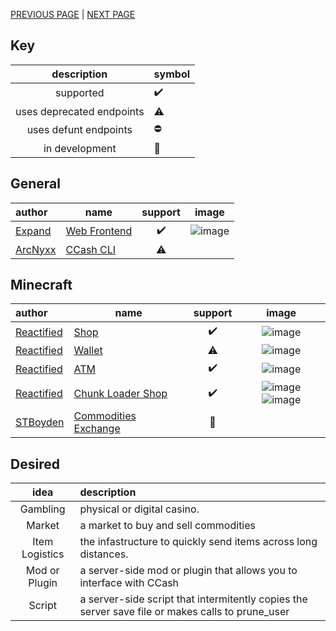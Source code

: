 [PREVIOUS PAGE](how_to/endpoints.md) | [NEXT PAGE](../features/user_side.md)

## Key
|        description        | symbol             |
| :-----------------------: | :----------------- |
|         supported         | :heavy_check_mark: |
| uses deprecated endpoints | ⚠                  |
|   uses defunt endpoints   | :no_entry:         |
|      in development       | :hammer:           |

## General
| author                                  | name                                                        |      support       |                                                      image                                                      |
| :-------------------------------------- | ----------------------------------------------------------- | :----------------: | :-------------------------------------------------------------------------------------------------------------: |
| [Expand](https://github.com/Expand-sys) | [Web Frontend](https://github.com/Expand-sys/ccashfrontend) | :heavy_check_mark: | ![image](https://user-images.githubusercontent.com/31377881/121337724-afe9fe80-c8d1-11eb-8851-23ec5e74cd26.png) |  |
| [ArcNyxx](https://github.com/ArcNyxx)   | [CCash CLI](https://github.com/ArcNyxx/ccash_cmd)           |         ⚠          |                                                                                                                 |

## Minecraft
| author                                      | name                                                                                     |      support       |                                                                                                              image                                                                                                              |
| :------------------------------------------ | ---------------------------------------------------------------------------------------- | :----------------: | :-----------------------------------------------------------------------------------------------------------------------------------------------------------------------------------------------------------------------------: |
| [Reactified](https://github.com/Reactified) | [Shop](https://github.com/Reactified/rpm/tree/main/packages/ccash-shop)                  | :heavy_check_mark: |                                                         ![image](https://user-images.githubusercontent.com/31377881/120050327-de163700-bfd1-11eb-9d5a-f75c003e867c.png)                                                         |
| [Reactified](https://github.com/Reactified) | [Wallet](https://github.com/Reactified/rpm/tree/main/packages/ccash-wallet)              |         ⚠          |                                                         ![image](https://user-images.githubusercontent.com/31377881/121338034-fb041180-c8d1-11eb-8640-b18c141eb980.png)                                                         |
| [Reactified](https://github.com/Reactified) | [ATM](https://github.com/Reactified/rpm/tree/main/packages/ccash-bank)                   | :heavy_check_mark: |                                                         ![image](https://user-images.githubusercontent.com/31377881/121277361-4d6b1100-c885-11eb-87c8-cfebcf58da4f.png)                                                         |
| [Reactified](https://github.com/Reactified) | [Chunk Loader Shop](https://github.com/Reactified/rpm/tree/main/packages/forceload-shop) | :heavy_check_mark: | ![image](https://user-images.githubusercontent.com/31377881/209894520-f7183f45-bbac-40f3-9f95-043bda3c0097.png) ![image](https://user-images.githubusercontent.com/31377881/209894553-16ef7e04-52e7-4198-8a39-9ad2ada6eaf7.png) |
| [STBoyden](https://github.com/STBoyden)     | [Commodities Exchange](https://github.com/STBoyden/ccash-market)                         |      :hammer:      |                                                                                                                                                                                                                                 |


## Desired
|      idea      | description                                                                                      |
| :------------: | :----------------------------------------------------------------------------------------------- |
|    Gambling    | physical or digital casino.                                                                      |
|     Market     | a market to buy and sell commodities                                                             |
| Item Logistics | the infastructure to quickly send items across long distances.                                   |
| Mod or Plugin  | a server-side mod or plugin that allows you to interface with CCash                              |
|     Script     | a server-side script that intermitently copies the server save file or makes calls to prune_user |